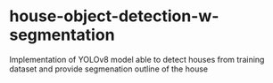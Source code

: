 # house-object-detection-w-segmentation
Implementation of YOLOv8 model able to detect houses from training dataset and provide segmenation outline of the house
